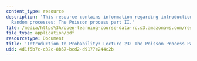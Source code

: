 ```yaml
---
content_type: resource
description: 'This resource contains information regarding introduction to probability:
  Random processes: The Poisson process part II.'
file: /media/https%3A/open-learning-course-data-rc.s3.amazonaws.com/res-6-012-introduction-to-probability-spring-2018/4d1f5b7cc32c8b57bcd2d9177e244c2b_MITRES_6_012S18_L23AS.pdf
file_type: application/pdf
resourcetype: Document
title: 'Introduction to Probability: Lecture 23: The Poisson Process Part II'
uid: 4d1f5b7c-c32c-8b57-bcd2-d9177e244c2b
---
```

